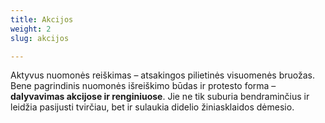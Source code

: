 ```yaml
---
title: Akcijos
weight: 2
slug: akcijos

---
```

Aktyvus nuomonės reiškimas – atsakingos pilietinės visuomenės bruožas. Bene pagrindinis nuomonės išreiškimo būdas ir protesto forma – **dalyvavimas akcijose ir renginiuose**. Jie ne tik suburia bendraminčius ir leidžia pasijusti tvirčiau, bet ir sulaukia didelio žiniasklaidos dėmesio.